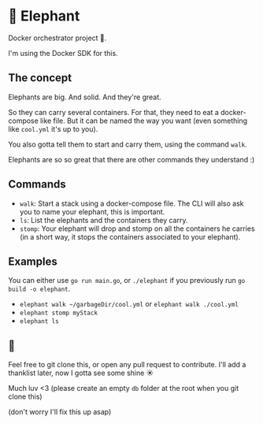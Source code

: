 # 🐘 Elephant
Docker orchestrator project 🐘.

I'm using the Docker SDK for this. 

## The concept

Elephants are big. And solid. And they're great.

So they can carry several containers.
For that, they need to eat a docker-compose like file. But it can be named the way you want (even something like `cool.yml` it's up to you).

You also gotta tell them to start and carry them, using the command `walk`.

Elephants are so so great that there are other commands they understand :)


## Commands

- `walk`: Start a stack using a docker-compose file. The CLI will also ask you to name your elephant, this is important.
- `ls`: List the elephants and the containers they carry.
- `stomp`: Your elephant will drop and stomp on all the containers he carries (in a short way, it stops the containers associated to your elephant).

## Examples

You can either use `go run main.go`, or `./elephant` if you previously run `go build -o elephant`.

- `elephant walk ~/garbageDir/cool.yml` or `elephant walk ./cool.yml`
- `elephant stomp myStack`
- `elephant ls`

## 🐘

Feel free to git clone this, or open any pull request to contribute.
I'll add a thanklist later, now I gotta see some shine ☀️

Much luv <3
(please create an empty `db` folder at the root when you git clone this)

(don't worry I'll fix this up asap)


